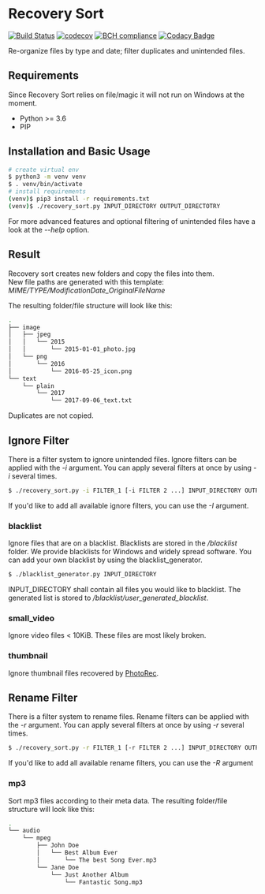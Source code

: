 # Recovery Sort
[![Build Status](https://travis-ci.com/weidenba/recovery_sort.svg)](https://travis-ci.com/weidenba/recovery_sort)
[![codecov](https://codecov.io/gh/weidenba/recovery_sort/branch/master/graph/badge.svg)](https://codecov.io/gh/weidenba/recovery_sort)
[![BCH compliance](https://bettercodehub.com/edge/badge/weidenba/recovery_sort?branch=master)](https://bettercodehub.com/)
[![Codacy Badge](https://api.codacy.com/project/badge/Grade/7febe610a17749ba9fbb9db419bc842e)](https://www.codacy.com/app/weidenba/recovery_sort?utm_source=github.com&amp;utm_medium=referral&amp;utm_content=weidenba/recovery_sort&amp;utm_campaign=Badge_Grade)

Re-organize files by type and date; filter duplicates and unintended files.

## Requirements
Since Recovery Sort relies on file/magic it will not run on Windows at the moment.  

* Python >= 3.6
* PIP

## Installation and Basic Usage

```sh
# create virtual env
$ python3 -m venv venv
$ . venv/bin/activate
# install requirements
(venv)$ pip3 install -r requirements.txt
(venv)$ ./recovery_sort.py INPUT_DIRECTORY OUTPUT_DIRECTOTRY
```

For more advanced features and optional filtering of unintended files have a look at the *--help* option.

## Result
Recovery sort creates new folders and copy the files into them.  
New file paths are generated with this template: *MIME/TYPE/ModificationDate_OriginalFileName*

The resulting folder/file structure will look like this:

```sh
.
├── image
│   ├── jpeg
│   │   └── 2015
│   │       └── 2015-01-01_photo.jpg
│   └── png
│       └── 2016
│           └── 2016-05-25_icon.png
└── text
    └── plain
        └── 2017
            └── 2017-09-06_text.txt

```
Duplicates are not copied.

## Ignore Filter

There is a filter system to ignore unintended files.
Ignore filters can be applied with the *-i* argument.
You can apply several filters at once by using *-i* several times.  

```sh
$ ./recovery_sort.py -i FILTER_1 [-i FILTER 2 ...] INPUT_DIRECTORY OUTPUT_DIRECTOTRY
```
If you'd like to add all available ignore filters, you can use the *-I* argument.

### blacklist
Ignore files that are on a blacklist.
Blacklists are stored in the */blacklist* folder.
We provide blacklists for Windows and widely spread software.
You can add your own blacklist by using the blacklist_generator. 

```sh
$ ./blacklist_generator.py INPUT_DIRECTORY
```

INPUT_DIRECTORY shall contain all files you would like to blacklist.
The generated list is stored to */blacklist/user_generated_blacklist*.  

### small_video
Ignore video files < 10KiB. These files are most likely broken.

### thumbnail
Ignore thumbnail files recovered by [PhotoRec](http://www.cgsecurity.org/wiki/PhotoRec).

## Rename Filter
There is a filter system to rename files.
Rename filters can be applied with the *-r* argument.
You can apply several filters at once by using *-r* several times.  

```sh
$ ./recovery_sort.py -r FILTER_1 [-r FILTER 2 ...] INPUT_DIRECTORY OUTPUT_DIRECTOTRY
```
If you'd like to add all available rename filters, you can use the *-R* argument

### mp3
Sort mp3 files according to their meta data.
The resulting folder/file structure will look like this:

```sh
.
└── audio
    └── mpeg
        ├── John Doe
        │   └── Best Album Ever
        │       └── The best Song Ever.mp3
        └── Jane Doe
            └── Just Another Album
                └── Fantastic Song.mp3
```
